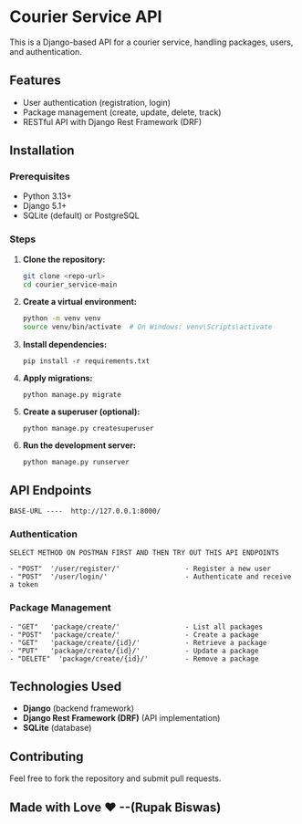 # Courier Service API

This is a Django-based API for a courier service, handling packages, users, and authentication.

## Features
- User authentication (registration, login)
- Package management (create, update, delete, track)
- RESTful API with Django Rest Framework (DRF)

## Installation
### Prerequisites
- Python 3.13+
- Django 5.1+
- SQLite (default) or PostgreSQL

### Steps
1. **Clone the repository:**
   ```sh
   git clone <repo-url>
   cd courier_service-main
   ```
2. **Create a virtual environment:**
   ```sh
   python -m venv venv
   source venv/bin/activate  # On Windows: venv\Scripts\activate
   ```
3. **Install dependencies:**
   ```
   pip install -r requirements.txt
   ```
4. **Apply migrations:**
   ```
   python manage.py migrate
   ```
5. **Create a superuser (optional):**
   ```
   python manage.py createsuperuser
   ```
6. **Run the development server:**
   ```
   python manage.py runserver
   ```

## API Endpoints
    BASE-URL ----  http://127.0.0.1:8000/
### Authentication
```
SELECT METHOD ON POSTMAN FIRST AND THEN TRY OUT THIS API ENDPOINTS
```
```
- "POST"  '/user/register/'                - Register a new user
- "POST"  '/user/login/'                   - Authenticate and receive a token
```
### Package Management
```
- "GET"   'package/create/'                - List all packages
- "POST"  'package/create/'                - Create a package
- "GET"   'package/create/{id}/'           - Retrieve a package
- "PUT"   'package/create/{id}/'           - Update a package
- "DELETE"  'package/create/{id}/'         - Remove a package
```
## Technologies Used
- **Django** (backend framework)
- **Django Rest Framework (DRF)** (API implementation)
- **SQLite** (database)

## Contributing
Feel free to fork the repository and submit pull requests.


## Made with Love ❤ --(Rupak Biswas)

